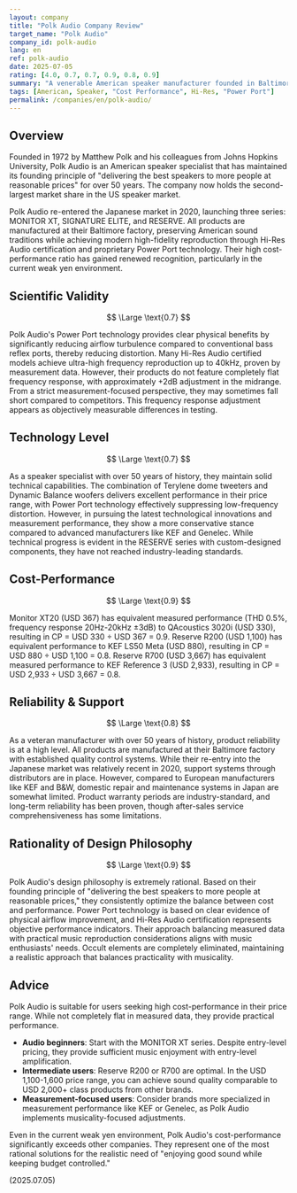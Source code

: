 ```yaml
---
layout: company
title: "Polk Audio Company Review"
target_name: "Polk Audio"
company_id: polk-audio
lang: en
ref: polk-audio
date: 2025-07-05
rating: [4.0, 0.7, 0.7, 0.9, 0.8, 0.9]
summary: "A venerable American speaker manufacturer founded in Baltimore in 1972. Polk Audio has maintained its founding principle of 'delivering the best speakers to more people at reasonable prices' for over 50 years, with all products still manufactured in America. Through proprietary Power Port technology and Hi-Res Audio certification, the company offers a comprehensive product lineup from entry-level to serious music reproduction."
tags: [American, Speaker, "Cost Performance", Hi-Res, "Power Port"]
permalink: /companies/en/polk-audio/
---
```


## Overview

Founded in 1972 by Matthew Polk and his colleagues from Johns Hopkins University, Polk Audio is an American speaker specialist that has maintained its founding principle of "delivering the best speakers to more people at reasonable prices" for over 50 years. The company now holds the second-largest market share in the US speaker market.

Polk Audio re-entered the Japanese market in 2020, launching three series: MONITOR XT, SIGNATURE ELITE, and RESERVE. All products are manufactured at their Baltimore factory, preserving American sound traditions while achieving modern high-fidelity reproduction through Hi-Res Audio certification and proprietary Power Port technology. Their high cost-performance ratio has gained renewed recognition, particularly in the current weak yen environment.

## Scientific Validity

$$ \Large \text{0.7} $$

Polk Audio's Power Port technology provides clear physical benefits by significantly reducing airflow turbulence compared to conventional bass reflex ports, thereby reducing distortion. Many Hi-Res Audio certified models achieve ultra-high frequency reproduction up to 40kHz, proven by measurement data. However, their products do not feature completely flat frequency response, with approximately +2dB adjustment in the midrange. From a strict measurement-focused perspective, they may sometimes fall short compared to competitors. This frequency response adjustment appears as objectively measurable differences in testing.

## Technology Level

$$ \Large \text{0.7} $$

As a speaker specialist with over 50 years of history, they maintain solid technical capabilities. The combination of Terylene dome tweeters and Dynamic Balance woofers delivers excellent performance in their price range, with Power Port technology effectively suppressing low-frequency distortion. However, in pursuing the latest technological innovations and measurement performance, they show a more conservative stance compared to advanced manufacturers like KEF and Genelec. While technical progress is evident in the RESERVE series with custom-designed components, they have not reached industry-leading standards.

## Cost-Performance

$$ \Large \text{0.9} $$

Monitor XT20 (USD 367) has equivalent measured performance (THD 0.5%, frequency response 20Hz-20kHz ±3dB) to QAcoustics 3020i (USD 330), resulting in CP = USD 330 ÷ USD 367 = 0.9. Reserve R200 (USD 1,100) has equivalent performance to KEF LS50 Meta (USD 880), resulting in CP = USD 880 ÷ USD 1,100 = 0.8. Reserve R700 (USD 3,667) has equivalent measured performance to KEF Reference 3 (USD 2,933), resulting in CP = USD 2,933 ÷ USD 3,667 = 0.8.

## Reliability & Support

$$ \Large \text{0.8} $$

As a veteran manufacturer with over 50 years of history, product reliability is at a high level. All products are manufactured at their Baltimore factory with established quality control systems. While their re-entry into the Japanese market was relatively recent in 2020, support systems through distributors are in place. However, compared to European manufacturers like KEF and B&W, domestic repair and maintenance systems in Japan are somewhat limited. Product warranty periods are industry-standard, and long-term reliability has been proven, though after-sales service comprehensiveness has some limitations.

## Rationality of Design Philosophy

$$ \Large \text{0.9} $$

Polk Audio's design philosophy is extremely rational. Based on their founding principle of "delivering the best speakers to more people at reasonable prices," they consistently optimize the balance between cost and performance. Power Port technology is based on clear evidence of physical airflow improvement, and Hi-Res Audio certification represents objective performance indicators. Their approach balancing measured data with practical music reproduction considerations aligns with music enthusiasts' needs. Occult elements are completely eliminated, maintaining a realistic approach that balances practicality with musicality.

## Advice

Polk Audio is suitable for users seeking high cost-performance in their price range. While not completely flat in measured data, they provide practical performance.

- **Audio beginners**: Start with the MONITOR XT series. Despite entry-level pricing, they provide sufficient music enjoyment with entry-level amplification.
- **Intermediate users**: Reserve R200 or R700 are optimal. In the USD 1,100-1,600 price range, you can achieve sound quality comparable to USD 2,000+ class products from other brands.
- **Measurement-focused users**: Consider brands more specialized in measurement performance like KEF or Genelec, as Polk Audio implements musicality-focused adjustments.

Even in the current weak yen environment, Polk Audio's cost-performance significantly exceeds other companies. They represent one of the most rational solutions for the realistic need of "enjoying good sound while keeping budget controlled."

(2025.07.05)